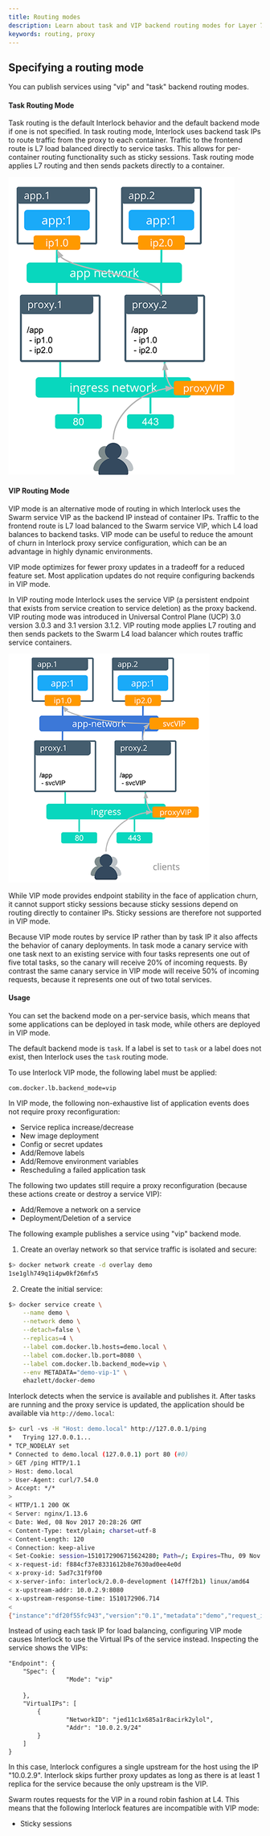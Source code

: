```yaml
---
title: Routing modes
description: Learn about task and VIP backend routing modes for Layer 7 routing
keywords: routing, proxy
---
```


## Specifying a routing mode
You can publish services using "vip" and "task" backend routing modes.

#### Task Routing Mode

Task routing is the default Interlock behavior and the default backend mode if one is not specified.
In task routing mode, Interlock uses backend task IPs to route traffic from the proxy to each container.
Traffic to the frontend route is L7 load balanced directly to service tasks.
This allows for per-container routing functionality such as sticky sessions.
Task routing mode applies L7 routing and then sends packets directly to a container.

![task mode](../../images/interlock-task-mode.png)

#### VIP Routing Mode

VIP mode is an alternative mode of routing in which Interlock uses the Swarm service VIP as the backend IP instead of container IPs.
Traffic to the frontend route is L7 load balanced to the Swarm service VIP, which L4 load balances to backend tasks.
VIP mode can be useful to reduce the amount of churn in Interlock proxy service configuration, which can be an advantage in highly dynamic environments.

VIP mode optimizes for fewer proxy updates in a tradeoff for a reduced feature set.
Most application updates do not require configuring backends in VIP mode.

In VIP routing mode Interlock uses the service VIP (a persistent endpoint that exists from service creation to service deletion) as the proxy backend.
VIP routing mode was introduced in Universal Control Plane (UCP) 3.0 version 3.0.3 and 3.1 version 3.1.2.
VIP routing mode applies L7 routing and then sends packets to the Swarm L4 load balancer which routes traffic service containers.


![vip mode](../../images/interlock-vip-mode.png)

While VIP mode provides endpoint stability in the face of application churn, it cannot support sticky sessions because sticky sessions depend on routing directly to container IPs.
Sticky sessions are therefore not supported in VIP mode.

Because VIP mode routes by service IP rather than by task IP it also affects the behavior of canary deployments.
In task mode a canary service with one task next to an existing service with four tasks represents one out of five total tasks, so the canary will receive 20% of incoming requests.
By contrast the same canary service in VIP mode will receive 50% of incoming requests, because it represents one out of two total services.

#### Usage
You can set the backend mode on a per-service basis, which means that some applications can be deployed in task mode, while others are deployed in VIP mode.

The default backend mode is `task`. If a label is set to `task` or a label does not exist, then Interlock uses the `task` routing mode.

To use Interlock VIP mode, the following label must be applied:

```
com.docker.lb.backend_mode=vip
```

In VIP mode, the following non-exhaustive list of application events does not require proxy reconfiguration:

- Service replica increase/decrease
- New image deployment
- Config or secret updates
- Add/Remove labels
- Add/Remove environment variables
- Rescheduling a failed application task

The following two updates still require a proxy reconfiguration (because these actions create or destroy a service VIP):

- Add/Remove a network on a service
- Deployment/Deletion of a service

The following example publishes a service using "vip" backend mode.

1. Create an overlay network so that service traffic is isolated and secure:

```bash
$> docker network create -d overlay demo
1se1glh749q1i4pw0kf26mfx5
```

2. Create the initial service:

```bash
$> docker service create \
    --name demo \
    --network demo \
    --detach=false \
    --replicas=4 \
    --label com.docker.lb.hosts=demo.local \
    --label com.docker.lb.port=8080 \
    --label com.docker.lb.backend_mode=vip \
    --env METADATA="demo-vip-1" \
    ehazlett/docker-demo
```

Interlock detects when the service is available and publishes it. After tasks are running
and the proxy service is updated, the application should be available via `http://demo.local`:

```bash
$> curl -vs -H "Host: demo.local" http://127.0.0.1/ping
*   Trying 127.0.0.1...
* TCP_NODELAY set
* Connected to demo.local (127.0.0.1) port 80 (#0)
> GET /ping HTTP/1.1
> Host: demo.local
> User-Agent: curl/7.54.0
> Accept: */*
>
< HTTP/1.1 200 OK
< Server: nginx/1.13.6
< Date: Wed, 08 Nov 2017 20:28:26 GMT
< Content-Type: text/plain; charset=utf-8
< Content-Length: 120
< Connection: keep-alive
< Set-Cookie: session=1510172906715624280; Path=/; Expires=Thu, 09 Nov 2017 20:28:26 GMT; Max-Age=86400
< x-request-id: f884cf37e8331612b8e7630ad0ee4e0d
< x-proxy-id: 5ad7c31f9f00
< x-server-info: interlock/2.0.0-development (147ff2b1) linux/amd64
< x-upstream-addr: 10.0.2.9:8080
< x-upstream-response-time: 1510172906.714
<
{"instance":"df20f55fc943","version":"0.1","metadata":"demo","request_id":"f884cf37e8331612b8e7630ad0ee4e0d"}
```

Instead of using each task IP for load balancing, configuring VIP mode causes Interlock to use
the Virtual IPs of the service instead. Inspecting the service shows the VIPs:

```
"Endpoint": {
	"Spec": {
                "Mode": "vip"

	},
	"VirtualIPs": [
		{
        	    "NetworkID": "jed11c1x685a1r8acirk2ylol",
        	    "Addr": "10.0.2.9/24"
		}
	]
}

```

In this case, Interlock configures a single upstream for the host using the IP "10.0.2.9". Interlock
 skips further proxy updates as long as there is at least 1 replica for the service because the only upstream is the VIP.

Swarm routes requests for the VIP in a round robin fashion at L4. This means that the following Interlock features are
incompatible with VIP mode:

- Sticky sessions
